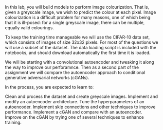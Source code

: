 In this lab, you will build models to perform image colourization. That is, given a greyscale image, we wish to predict the colour at each pixel. Image colourization is a difficult problem for many reasons, one of which being that it is ill-posed: for a single greyscale image, there can be multiple, equally valid colourings.

To keep the training time manageable we will use the CIFAR-10 data set, which consists of images of size 32x32 pixels. For most of the questions we will use a subset of the dataset. The data loading script is included with the notebooks, and should download automatically the first time it is loaded.

We will be starting with a convolutional autoencoder and tweaking it along the way to improve our perforamnce. Then as a second part of the assignment we will compare the autoencoder approach to conditional generative adversarial networks (cGANs).

In the process, you are expected to learn to:

Clean and process the dataset and create greyscale images.
Implement and modify an autoencoder architecture.
Tune the hyperparameters of an autoencoder.
Implement skip connections and other techniques to improve performance.
Implement a cGAN and compare with an autoencoder.
Improve on the cGAN by trying one of several techniques to enhance training.
